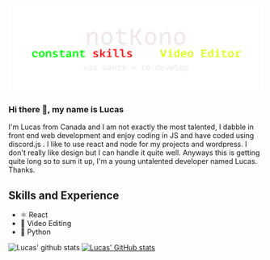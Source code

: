 ![Video Editing and Development](https://github.com/Stealthbroken/Stealthbroken/blob/main/minbanner.png)
### Hi there 👋, my name is Lucas

I'm Lucas from Canada and I am not exactly the most talented, I dabble in front end web development and enjoy coding in JS and have coded using discord.js . I like to use react and node for my projects and wordpress. I don't really like design but I can handle it quite well. Anyways this is getting quite long so to sum it up, I'm a young untalented developer named Lucas. Thanks.

## Skills and Experience

*  ⚛ React
* 🎥 Video Editing
* 🐍 Python

![Lucas' github stats](https://github-readme-stats.vercel.app/api?username=stealthbroken&theme=nightowl&show_icons=true)
[![Lucas' GitHub stats](https://github-readme-stats.vercel.app/api?username=stealthbroken&theme=nightowl)](https://github.com/anuraghazra/github-readme-stats)






<!---

<!---
--->
